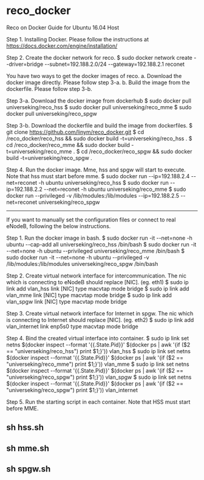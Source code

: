 # reco_docker
Reco on Docker Guide for Ubuntu 16.04 Host

Step 1. Installing Docker. 
Please follow the instructions at https://docs.docker.com/engine/installation/

Step 2. Create the docker network for reco. 
$ sudo docker network create --driver=bridge --subnet=192.188.2.0/24 --gateway=192.188.2.1 reconet

You have two ways to get the docker images of reco. 
a. Download the docker image directly. Please follow step 3-a. 
b. Build the image from the dockerfile. Please follow step 3-b.

Step 3-a. Download the docker image from dockerhub 
$ sudo docker pull universeking/reco_hss 
$ sudo docker pull universeking/reco_mme 
$ sudo docker pull universeking/reco_spgw

Step 3-b. Download the dockerfile and build the image from dockerfiles. 
$ git clone https://github.com/linym/reco_docker.git 
$ cd /reco_docker/reco_hss && sudo docker build -t=universeking/reco_hss . 
$ cd /reco_docker/reco_mme && sudo docker build -t=universeking/reco_mme . 
$ cd /reco_docker/reco_spgw && sudo docker build -t=universeking/reco_spgw .

Step 4. Run the docker image. Mme, hss and spgw will start to execute. Note that hss must start before mme. 
$ sudo docker run --ip=192.188.2.4 --net=reconet -h ubuntu universeking/reco_hss 
$ sudo docker run --ip=192.188.2.2 --net=reconet -h ubuntu universeking/reco_mme 
$ sudo docker run --privileged -v /lib/modules:/lib/modules --ip=192.188.2.5 --net=reconet universeking/reco_spgw

--------------------------------------
If you want to manually set the configuration files or connect to real eNodeB, following the below instructions.

Step 1. Run the docker image in bash.
$ sudo docker run -it --net=none -h ubuntu --cap-add all universeking/reco_hss /bin/bash
$ sudo docker run -it --net=none -h ubuntu --privileged universeking/reco_mme /bin/bash
$ sudo docker run -it --net=none -h ubuntu --privileged -v /lib/modules:/lib/modules universeking/reco_spgw /bin/bash

Step 2. Create virtual network interface for intercommunication. The nic which is connecting to eNodeB should replace [NIC]. (eg. eth1)
$ sudo ip link add vlan_hss link [NIC] type macvtap mode bridge
$ sudo ip link add vlan_mme link [NIC] type macvtap mode bridge
$ sudo ip link add vlan_spgw link [NIC] type macvtap mode bridge

Step 3. Create virtual network interface for Internet in spgw. The nic which is connecting to Internet should replace [NIC]. (eg. eth2)
$ sudo ip link add vlan_internet link enp5s0 type macvtap mode bridge

Step 4. Bind the created virtual interface into container.
$ sudo ip link set netns $(docker inspect --format '{{.State.Pid}}' $(docker ps | awk '{if ($2 == "universeking/reco_hss") print $1;}')) vlan_hss
$ sudo ip link set netns $(docker inspect --format '{{.State.Pid}}' $(docker ps | awk '{if ($2 == "universeking/reco_mme") print $1;}')) vlan_mme
$ sudo ip link set netns $(docker inspect --format '{{.State.Pid}}' $(docker ps | awk '{if ($2 == "universeking/reco_spgw") print $1;}')) vlan_spgw
$ sudo ip link set netns $(docker inspect --format '{{.State.Pid}}' $(docker ps | awk '{if ($2 == "universeking/reco_spgw") print $1;}')) vlan_internet

Step 5. Run the starting script in each container. Note that HSS must start before MME.
## sh hss.sh 
## sh mme.sh 
## sh spgw.sh 
